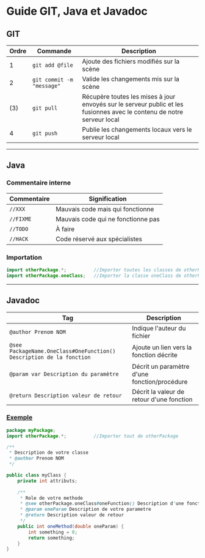 # Guide GIT, Java et Javadoc
## GIT
| Ordre | Commande | Description |
| ------| -------- | ------------|
|1| `git add @file `| Ajoute des fichiers modifiés sur la scène |
|2| `git commit -m "message"`| Valide les changements mis sur la scène |
|(3)| `git pull`| Récupère toutes les mises à jour envoyés sur le serveur public et les fusionnes avec le contenu de notre serveur local |
|4| `git push` | Publie les changements locaux vers le serveur local |

<hr/>

## Java
### Commentaire interne
| Commentaire | Signification |
| ----------- | ------------- |
| `//XXX`     | Mauvais code mais qui fonctionne    |
| `//FIXME`   | Mauvais code qui ne fonctionne pas  |
| `//TODO`    | À faire                             |
| `//HACK`    | Code réservé aux spécialistes       |


### Importation
```java
import otherPackage.*;          //Importer toutes les classes de otherPackage
import otherPackage.oneClass;   //Importer la classe oneClass de otherPackage
```

<hr>

## Javadoc
| Tag | Description |
| --- | ----------- |
|`@author Prenom NOM`| Indique l'auteur du fichier |
|`@see PackageName.OneClass#OneFunction() Description de la fonction`| Ajoute un lien vers la fonction décrite |
|`@param var Description du paramètre`| Décrit un paramètre d'une fonction/procédure |
|`@return Description valeur de retour`| Décrit la valeur de retour d'une fonction |

### <u>Exemple</u>

```java
package myPackage;
import otherPackage.*;          //Importer tout de otherPackage

/**
 * Description de votre classe
 * @author Prenom NOM
 */

public class myClass {
    private int attributs;
    
    /**
     * Role de votre methode
     * @see otherPackage.oneClass#oneFunction() Description d'une fonction par exemple qui provient d'une autre classe qui vous semble important de mentionner
     * @param oneParam Description de votre parametre
     * @return Description valeur de retour
     */
    public int oneMethod(double oneParam) {
        int something = 0;
        return something;
    }
}
```